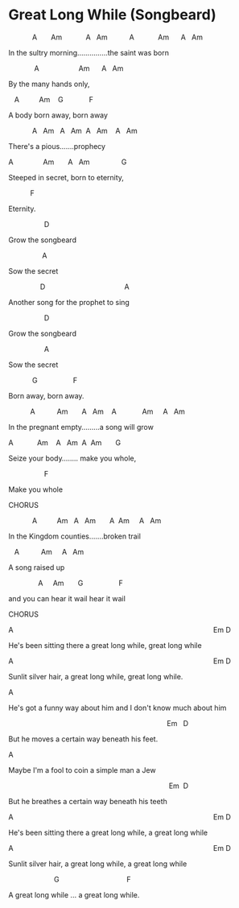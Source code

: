 # Great Long While (Songbeard)


<p class="c0"><span class="c1">&#8203; &nbsp; &nbsp; &nbsp; &nbsp; &nbsp; &nbsp;A &nbsp; &nbsp; &nbsp; Am &nbsp; &nbsp; &nbsp; &nbsp; &nbsp; &nbsp;A &nbsp; Am &nbsp; &nbsp; &nbsp; &nbsp; &nbsp; A &nbsp; &nbsp; &nbsp; &nbsp; &nbsp; &nbsp;Am &nbsp; &nbsp; &nbsp;A &nbsp; Am &nbsp; &nbsp; &nbsp; &nbsp; &nbsp; </span></p><p class="c0"><span class="c1">In the sultry morning&hellip;&hellip;&hellip;&hellip;...the saint was born</span></p><p class="c0"><span class="c1">&nbsp; &nbsp; &nbsp; &nbsp; &nbsp; &nbsp; &nbsp;A &nbsp; &nbsp; &nbsp; &nbsp; &nbsp; &nbsp; &nbsp; &nbsp; &nbsp; &nbsp;Am &nbsp; &nbsp; &nbsp;A &nbsp; Am</span></p><p class="c0"><span class="c1">By the many hands only,</span></p><p class="c0"><span class="c1">&nbsp; &nbsp;A &nbsp; &nbsp; &nbsp; &nbsp; &nbsp;Am &nbsp; &nbsp;G &nbsp; &nbsp; &nbsp; &nbsp; &nbsp; &nbsp; F &nbsp; &nbsp; &nbsp; &nbsp; &nbsp; &nbsp; &nbsp; &nbsp; &nbsp; &nbsp;</span></p><p class="c0"><span class="c1">A body born away, born away</span></p><p class="c0"><span class="c1">&nbsp; &nbsp; &nbsp; &nbsp; &nbsp; &nbsp; A &nbsp; Am &nbsp; A &nbsp; Am &nbsp;A &nbsp; Am &nbsp; &nbsp;A &nbsp; Am &nbsp;</span></p><p class="c0"><span class="c1">There&#39;s a pious&hellip;&hellip;.prophecy</span></p><p class="c0"><span class="c1">A &nbsp; &nbsp; &nbsp; &nbsp; &nbsp; &nbsp; &nbsp; Am &nbsp; &nbsp; &nbsp; A &nbsp; Am &nbsp; &nbsp; &nbsp; &nbsp; &nbsp; &nbsp; &nbsp; &nbsp;G</span></p><p class="c0"><span class="c1">Steeped in secret, born to eternity,</span></p><p class="c0"><span class="c1">&nbsp; &nbsp; &nbsp; &nbsp; &nbsp; &nbsp;F &nbsp;</span></p><p class="c0"><span class="c1">Eternity.</span></p><p class="c0"><span class="c1">&nbsp; &nbsp; &nbsp; &nbsp; &nbsp; &nbsp; &nbsp; &nbsp; &nbsp; D </span></p><p class="c0"><span class="c1">Grow the songbeard</span></p><p class="c0"><span class="c1">&nbsp; &nbsp; &nbsp; &nbsp; &nbsp; &nbsp; &nbsp; &nbsp; &nbsp;A</span></p><p class="c0"><span class="c1">Sow the secret</span></p><p class="c0"><span class="c1">&nbsp; &nbsp; &nbsp; &nbsp; &nbsp; &nbsp; &nbsp; &nbsp; D &nbsp; &nbsp; &nbsp; &nbsp; &nbsp; &nbsp; &nbsp; &nbsp; &nbsp; &nbsp; &nbsp; &nbsp; &nbsp; &nbsp; &nbsp; &nbsp; &nbsp; &nbsp; &nbsp; &nbsp;A</span></p><p class="c0"><span class="c1">Another song for the prophet to sing</span></p><p class="c0"><span class="c1">&nbsp; &nbsp; &nbsp; &nbsp; &nbsp; &nbsp; &nbsp; &nbsp; &nbsp; D</span></p><p class="c0"><span class="c1">Grow the songbeard</span></p><p class="c0"><span class="c1">&nbsp; &nbsp; &nbsp; &nbsp; &nbsp; &nbsp; &nbsp; &nbsp; &nbsp; A</span></p><p class="c0"><span class="c1">Sow the secret</span></p><p class="c0"><span class="c1">&nbsp; &nbsp; &nbsp; &nbsp; &nbsp; &nbsp; G &nbsp; &nbsp; &nbsp; &nbsp; &nbsp; &nbsp; &nbsp; &nbsp; &nbsp;F &nbsp; &nbsp; </span></p><p class="c0"><span class="c1">Born away, born away.</span></p><p class="c0"><span class="c1">&nbsp; &nbsp; &nbsp; &nbsp; &nbsp; &nbsp;A &nbsp; &nbsp; &nbsp; &nbsp; &nbsp; Am &nbsp; &nbsp; &nbsp; A &nbsp; Am &nbsp; &nbsp;A &nbsp; &nbsp; &nbsp; &nbsp; &nbsp; &nbsp; Am &nbsp; &nbsp; A &nbsp; Am </span></p><p class="c0"><span class="c1">In the pregnant empty&hellip;&hellip;...a song will grow</span></p><p class="c0"><span class="c1">A &nbsp; &nbsp; &nbsp; &nbsp; &nbsp; &nbsp;Am &nbsp; &nbsp;A &nbsp; Am &nbsp;A &nbsp;Am &nbsp; &nbsp; &nbsp; G &nbsp; &nbsp; </span></p><p class="c0"><span class="c1">Seize your body&hellip;&hellip;.. make you whole,</span></p><p class="c0"><span class="c1">&nbsp; &nbsp; &nbsp; &nbsp; &nbsp; &nbsp; &nbsp; &nbsp; &nbsp; F</span></p><p class="c0"><span class="c1">Make you whole</span></p><p class="c0"><span class="c1">CHORUS</span></p><p class="c0 c3"><span class="c1"></span></p><p class="c0"><span class="c1">&nbsp; &nbsp; &nbsp; &nbsp; &nbsp; &nbsp; A &nbsp; &nbsp; &nbsp; &nbsp; &nbsp;Am &nbsp; A &nbsp; Am &nbsp; &nbsp; &nbsp; A &nbsp;Am &nbsp; &nbsp; A &nbsp; Am</span></p><p class="c0"><span class="c1">In the Kingdom counties&hellip;&hellip;.broken trail</span></p><p class="c0"><span class="c1">&nbsp; &nbsp;A &nbsp; &nbsp; &nbsp; &nbsp; &nbsp; Am &nbsp; &nbsp; A &nbsp; Am &nbsp; </span></p><p class="c0"><span class="c1">A song raised up</span></p><p class="c0"><span class="c1">&nbsp; &nbsp; &nbsp; &nbsp; &nbsp; &nbsp; &nbsp; &nbsp;A &nbsp; &nbsp; Am &nbsp; &nbsp; &nbsp; G &nbsp; &nbsp; &nbsp; &nbsp; &nbsp; &nbsp; &nbsp; &nbsp; &nbsp;F</span></p><p class="c0"><span class="c1">and you can hear it wail hear it wail</span></p><p class="c0"><span class="c1">CHORUS</span></p><p class="c0 c3"><span class="c1"></span></p><p class="c0 c3"><span class="c1"></span></p><p class="c0 c3"><span class="c1"></span></p><p class="c0"><span class="c1">A &nbsp; &nbsp; &nbsp; &nbsp; &nbsp; &nbsp; &nbsp; &nbsp; &nbsp; &nbsp; &nbsp; &nbsp; &nbsp; &nbsp; &nbsp; &nbsp; &nbsp; &nbsp; &nbsp; &nbsp; &nbsp; &nbsp; &nbsp; &nbsp; &nbsp; &nbsp; &nbsp; &nbsp; &nbsp; &nbsp; &nbsp; &nbsp; &nbsp; &nbsp; &nbsp; &nbsp; &nbsp; &nbsp; &nbsp; &nbsp; &nbsp; &nbsp; &nbsp; &nbsp; &nbsp; &nbsp; &nbsp; &nbsp; &nbsp; &nbsp; Em D </span></p><p class="c0"><span class="c1">He&#39;s been sitting there a great long while, great long while</span></p><p class="c0"><span class="c1">A &nbsp; &nbsp; &nbsp; &nbsp; &nbsp; &nbsp; &nbsp; &nbsp; &nbsp; &nbsp; &nbsp; &nbsp; &nbsp; &nbsp; &nbsp; &nbsp; &nbsp; &nbsp; &nbsp; &nbsp; &nbsp; &nbsp; &nbsp; &nbsp; &nbsp; &nbsp; &nbsp; &nbsp; &nbsp; &nbsp; &nbsp; &nbsp; &nbsp; &nbsp; &nbsp; &nbsp; &nbsp; &nbsp; &nbsp; &nbsp; &nbsp; &nbsp; &nbsp; &nbsp; &nbsp; &nbsp; &nbsp; &nbsp; &nbsp; &nbsp; Em D </span></p><p class="c0"><span class="c1">Sunlit silver hair, a great long while, great long while.</span></p><p class="c0"><span class="c1">A &nbsp; &nbsp; &nbsp; &nbsp; &nbsp; &nbsp; &nbsp; &nbsp; &nbsp; &nbsp; &nbsp; &nbsp; &nbsp; &nbsp; &nbsp; &nbsp; &nbsp; &nbsp; &nbsp; &nbsp; &nbsp; &nbsp; &nbsp; &nbsp; &nbsp; &nbsp; &nbsp; &nbsp; &nbsp; &nbsp; &nbsp; &nbsp; &nbsp; &nbsp; &nbsp; &nbsp; &nbsp; &nbsp; &nbsp; &nbsp; &nbsp; &nbsp; &nbsp; &nbsp; &nbsp; &nbsp; &nbsp; &nbsp; &nbsp; &nbsp;</span></p><p class="c0"><span class="c1">He&#39;s got a funny way about him and I don&#39;t know much about him</span></p><p class="c0"><span class="c1">&nbsp; &nbsp; &nbsp; &nbsp; &nbsp; &nbsp; &nbsp; &nbsp; &nbsp; &nbsp; &nbsp; &nbsp; &nbsp; &nbsp; &nbsp; &nbsp; &nbsp; &nbsp; &nbsp; &nbsp; &nbsp; &nbsp; &nbsp; &nbsp; &nbsp; &nbsp; &nbsp; &nbsp; &nbsp; &nbsp; &nbsp; &nbsp; &nbsp; &nbsp; &nbsp; &nbsp; &nbsp; &nbsp; &nbsp; &nbsp; Em &nbsp; D</span></p><p class="c0"><span class="c1">But he moves a certain way beneath his feet.</span></p><p class="c0"><span class="c1">A</span></p><p class="c0"><span class="c1">Maybe I&#39;m a fool to coin a simple man a Jew</span></p><p class="c0"><span class="c1">&nbsp; &nbsp; &nbsp; &nbsp; &nbsp; &nbsp; &nbsp; &nbsp; &nbsp; &nbsp; &nbsp; &nbsp; &nbsp; &nbsp; &nbsp; &nbsp; &nbsp; &nbsp; &nbsp; &nbsp; &nbsp; &nbsp; &nbsp; &nbsp; &nbsp; &nbsp; &nbsp; &nbsp; &nbsp; &nbsp; &nbsp; &nbsp; &nbsp; &nbsp; &nbsp; &nbsp; &nbsp; &nbsp; &nbsp; &nbsp; &nbsp;Em &nbsp;D</span></p><p class="c0"><span class="c1">But he breathes a certain way beneath his teeth</span></p><p class="c0"><span class="c1">A &nbsp; &nbsp; &nbsp; &nbsp; &nbsp; &nbsp; &nbsp; &nbsp; &nbsp; &nbsp; &nbsp; &nbsp; &nbsp; &nbsp; &nbsp; &nbsp; &nbsp; &nbsp; &nbsp; &nbsp; &nbsp; &nbsp; &nbsp; &nbsp; &nbsp; &nbsp; &nbsp; &nbsp; &nbsp; &nbsp; &nbsp; &nbsp; &nbsp; &nbsp; &nbsp; &nbsp; &nbsp; &nbsp; &nbsp; &nbsp; &nbsp; &nbsp; &nbsp; &nbsp; &nbsp; &nbsp; &nbsp; &nbsp; &nbsp; &nbsp; Em D </span></p><p class="c0"><span class="c1">He&#39;s been sitting there a great long while, a great long while</span></p><p class="c0"><span class="c1">A &nbsp; &nbsp; &nbsp; &nbsp; &nbsp; &nbsp; &nbsp; &nbsp; &nbsp; &nbsp; &nbsp; &nbsp; &nbsp; &nbsp; &nbsp; &nbsp; &nbsp; &nbsp; &nbsp; &nbsp; &nbsp; &nbsp; &nbsp; &nbsp; &nbsp; &nbsp; &nbsp; &nbsp; &nbsp; &nbsp; &nbsp; &nbsp; &nbsp; &nbsp; &nbsp; &nbsp; &nbsp; &nbsp; &nbsp; &nbsp; &nbsp; &nbsp; &nbsp; &nbsp; &nbsp; &nbsp; &nbsp; &nbsp; &nbsp; &nbsp; Em D </span></p><p class="c0"><span class="c1">Sunlit silver hair, a great long while, a great long while</span></p><p class="c0"><span class="c1">&nbsp; &nbsp; &nbsp; &nbsp; &nbsp; &nbsp; &nbsp; &nbsp; &nbsp; &nbsp; &nbsp; &nbsp;G &nbsp; &nbsp; &nbsp; &nbsp; &nbsp; &nbsp; &nbsp; &nbsp; &nbsp; &nbsp; &nbsp; &nbsp; &nbsp; &nbsp; &nbsp; &nbsp; &nbsp;F</span></p><p class="c0"><span class="c1">A great long while ... a great long while.</span></p>
